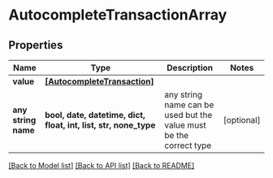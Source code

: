# AutocompleteTransactionArray


## Properties
Name | Type | Description | Notes
------------ | ------------- | ------------- | -------------
**value** | [**[AutocompleteTransaction]**](AutocompleteTransaction.md) |  | 
**any string name** | **bool, date, datetime, dict, float, int, list, str, none_type** | any string name can be used but the value must be the correct type | [optional]

[[Back to Model list]](../README.md#documentation-for-models) [[Back to API list]](../README.md#documentation-for-api-endpoints) [[Back to README]](../README.md)


